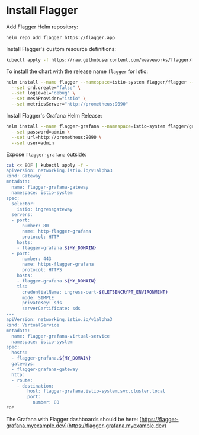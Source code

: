 # Install Flagger

Add Flagger Helm repository:

```bash
helm repo add flagger https://flagger.app
```

Install Flagger's custom resource definitions:

```bash
kubectl apply -f https://raw.githubusercontent.com/weaveworks/flagger/master/artifacts/flagger/crd.yaml
```

To install the chart with the release name `flagger` for Istio:

```bash
helm install --name flagger --namespace=istio-system flagger/flagger --wait \
  --set crd.create="false" \
  --set logLevel="debug" \
  --set meshProvider="istio" \
  --set metricsServer="http://prometheus:9090"
```

Install Flagger's Grafana Helm Release:

```bash
helm install --name flagger-grafana --namespace=istio-system flagger/grafana --wait \
  --set password=admin \
  --set url=http://prometheus:9090 \
  --set user=admin
```

Expose `flagger-grafana` outside:

```bash
cat << EOF | kubectl apply -f -
apiVersion: networking.istio.io/v1alpha3
kind: Gateway
metadata:
  name: flagger-grafana-gateway
  namespace: istio-system
spec:
  selector:
    istio: ingressgateway
  servers:
  - port:
      number: 80
      name: http-flagger-grafana
      protocol: HTTP
    hosts:
    - flagger-grafana.${MY_DOMAIN}
  - port:
      number: 443
      name: https-flagger-grafana
      protocol: HTTPS
    hosts:
    - flagger-grafana.${MY_DOMAIN}
    tls:
      credentialName: ingress-cert-${LETSENCRYPT_ENVIRONMENT}
      mode: SIMPLE
      privateKey: sds
      serverCertificate: sds
---
apiVersion: networking.istio.io/v1alpha3
kind: VirtualService
metadata:
  name: flagger-grafana-virtual-service
  namespace: istio-system
spec:
  hosts:
  - flagger-grafana.${MY_DOMAIN}
  gateways:
  - flagger-grafana-gateway
  http:
  - route:
    - destination:
        host: flagger-grafana.istio-system.svc.cluster.local
        port:
          number: 80
EOF
```

The Grafana with Flagger dashboards should be here: [https://flagger-grafana.myexample.dev](https://flagger-grafana.myexample.dev)

